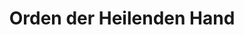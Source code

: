---
layout: home
title: Orden der Heilenden Hand
category: theologary
central_figure: Hama
type: Anerkannte Glaubensgemeinschaft
redirect_from: /organisations/orden-der-heilenden-hand
---